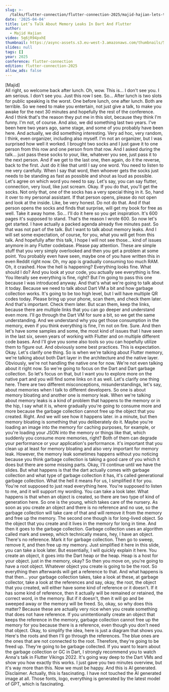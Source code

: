 ```yaml
---
slug: >-
  /talks/flutter-connection/flutter-connection-2025/majid-hajian-lets-talk-about-memory-leaks-in-dart-and-flutter
date: '2025-04-04'
title: Let’s Talk About Memory Leaks In Dart And Flutter
author:
  - Majid Hajian
video: 5q6jR94pxhE
thumbnail: https://async-assets.s3.eu-west-3.amazonaws.com/thumbnails/5q6jR94pxhE.jpg
slides: null
tags: []
year: 2025
conference: flutter-connection
edition: flutter-connection-2025
allow_ads: false
---
```

[Majid]  
All right, so welcome back after lunch. Oh, wow. This is... I don't see you. I am serious. I don't see you. Just this row I see. So... After lunch is two slots for public speaking is the worst. One before lunch, one after lunch. Both are terrible. So we need to make you entertain, not just give a talk, to make you awake for the next 30 minutes and hopefully the rest of the conference. And I think that's the reason they put me in this slot, because they think I'm funny. I'm not, of course. And also, we did something last two years. I've been here two years ago, same stage, and some of you probably have been here. And actually, we did something interesting. Very ad hoc, very random, I think, even organizer, including also myself. I'm not an organizer, but I was surprised how well it worked. I brought two socks and I just gave it to one person from this row and one person from that row. And I asked during the talk... just pass these socks to your, like, whatever you see, just pass it to the next person. And if we get to the last one, then again, do it the reverse, back to the first. Just do it like that until I say one word. You need to listen to me very carefully. When I say that word, then whoever gets the socks just needs to be standing as fast as possible and shout as loud as possible. Let's agree on which word you need to say. Let's say, you can say flutter, connection, very loud, like just scream. Okay. If you do that, you'll get the socks. Not only that, one of the socks has a very special thing in it. So, hand it over to my personal assistant. If that person opens, please do not open and look at the inside. Like, be very honest. Do not do that. And if that person opens the socks and finds that surprise, will get my book for free as well. Take it away home. So... I'll do it here so you get inspiration. It's 600 pages it's supposed to stand. That's the reason I wrote 600. So now let's get started. I have actually a packed agenda already five minutes past. So that was not part of the talk. But I want to talk about memory leaks. And I will set some expectation, of course, for you, what you will get from this talk. And hopefully after this talk, I hope I will not see those... kind of issues anymore in any Flutter codebase. Please pay attention. These are simple stuff that you very simply overlooked and then you get a problem at some point. You probably even have seen, maybe one of you have written this in even Reddit right now. Oh, my app is gradually consuming too much RAM. Oh, it crashed. How the hell is happening? Everything looks fine. What should I do? And you look at your code, you actually see everything is fine. You literally see everything is fine, right? But I'm going to pass this one because I was introduced anyway. And that's what we're going to talk about it today. Because we need to talk about Dart VM a bit and how garbage collection works. It's going to be too high level, but I will have multiple QR codes today. Please bring up your phone, scan them, and check them later. And that's important. Check them later. But scan them, keep the links, because there are multiple links that you can go deeper and understand even more. I'll go through the Dart VM for sure a bit, so we get the same understanding. And we understand why you get those consumption in the memory, even if you think everything is fine, I'm not on fire. Sure. And then let's have some samples and some, the most kind of issues that I have seen in the last six, seven years of working with Flutter and on multiple different code bases. And I'll give you some also tools so you can hopefully utilize them to figure out. And obviously some best practices. This is expectation. Okay. Let's clarify one thing. So is when we're talking about Flutter memory, we're talking about both Dart layer in the architecture and the native layer. Obviously, we're not handling the native one for now. We're not even talking about it right now. So we're going to focus on the Dart and Dart garbage collection. So let's focus on that, but I want you to explore more on the native part and you will find some links on it as well. Let's clarify one thing here. There are two different misconceptions, misunderstandings, let's say, about memories when I talk to different developers. So one is about memory bloating and another one is memory leak. When we're talking about memory leaks is a kind of problem that happens to the memory or in the hip, I say what it is, where gradually you're going to consume more and more because the garbage collection cannot free up the object that you created. Right. And we will see how it happens later. in a minute, but then memory bloating is something that you deliberately do it. Maybe you're loading an image into the memory for caching purposes, for example, or you're loading your JSON into the memory or things like that, which suddenly you consume more memories, right? Both of them can degrade your performance or your application's performance. it's important that you clean up at least for memory bloating and also very important for memory leak. However, the memory leak sometimes happens without you noticing because you think garbage collection is taking a good care of you which it does but there are some missing parts. Okay, I'll continue until we have the slides. But what happens is that the dart actually comes with garbage collection and what type of garbage collection it has, it's called generational garbage collection. What the hell it means For us, I simplified it for you. You're not supposed to just read everything here. You're supposed to listen to me, and it will support my wording. You can take a look later. What happens is that when an object is created, so there are two type of kind of generation here. So one is the young, which takes care of the nursery. As soon as you create an object and there is no reference and no use, so the garbage collection will take care of that and will remove it from the memory and free up the memory. The second one though is for long-lived object. So the object that you create and it lives in the memory for long in time. And then it goes to the garbage collection. Garbage collection uses an algorithm called mark and sweep, which technically means, hey, I have an object. There's no reference. Mark it for garbage collection. Then go to sweep, remove it, and then free up my memory. Just simplified it here in this slide, you can take a look later. But essentially, I will quickly explain it here. You create an object, it goes into the Dart heap or the heap. Heap is a host for your object. just in the memory, okay? So then you move on, you're going to have a root object. Whatever object you create is going to be the root. So everything then afterwards will get a reference to that. And what happens is that then... your garbage collection takes, take a look at these, at garbage collector, take a look at the references and say, okay, the root, the object that you created, will either have some kind of reference or it doesn't. If it has some kind of reference, then it actually will be remained or retained, the correct word, in the memory. But if it doesn't, then it will go and be sweeped away or the memory will be freed. So, okay, so why does this matter? Because these are actually very nice when you create something that does not have reference. If you unintentionally create an object that keeps the reference in the memory, garbage collection cannot free up the memory for you because there is a reference, even though you don't need that object. Okay, to simplify the idea, here is just a diagram that shows you. Here's the roots and then I'll go through the references. The blue ones are the ones that are not connected to the root. Therefore, they're going to be freed up. They're going to be garbage collected. If you want to learn about the garbage collection or GC in Dart, I strongly recommend you to watch Anna's talk in Flutter Vikings 2022. It's going way deep to the Dart VMs and show you how exactly this works. I just gave you two minutes overview, but it's way more than this. Now we must be happy. And this is AI generated. Disclaimer. Actually, this is fascinating. I have not touched the AI generated image at all. Those fonts, logo, everything is generated by the latest model of GPT, which is fascinating.